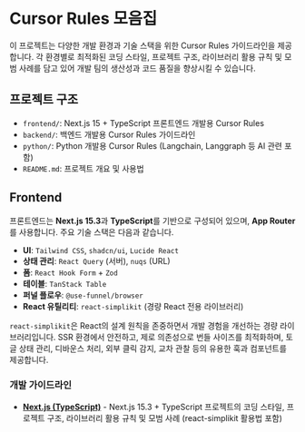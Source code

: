 # Cursor Rules 모음집

이 프로젝트는 다양한 개발 환경과 기술 스택을 위한 Cursor Rules 가이드라인을 제공합니다. 각 환경별로 최적화된 코딩 스타일, 프로젝트 구조, 라이브러리 활용 규칙 및 모범 사례를 담고 있어 개발 팀의 생산성과 코드 품질을 향상시킬 수 있습니다.

## 프로젝트 구조

*   `frontend/`: Next.js 15 + TypeScript 프론트엔드 개발용 Cursor Rules
*   `backend/`: 백엔드 개발용 Cursor Rules 가이드라인
*   `python/`: Python 개발용 Cursor Rules (Langchain, Langgraph 등 AI 관련 포함)
*   `README.md`: 프로젝트 개요 및 사용법

## Frontend

프론트엔드는 **Next.js 15.3**과 **TypeScript**를 기반으로 구성되어 있으며, **App Router**를 사용합니다. 주요 기술 스택은 다음과 같습니다.

*   **UI**: `Tailwind CSS`, `shadcn/ui`, `Lucide React`
*   **상태 관리**: `React Query` (서버), `nuqs` (URL)
*   **폼**: `React Hook Form` + `Zod`
*   **테이블**: `TanStack Table`
*   **퍼널 플로우**: `@use-funnel/browser`
*   **React 유틸리티**: `react-simplikit` (경량 React 전용 라이브러리)

`react-simplikit`은 React의 설계 원칙을 존중하면서 개발 경험을 개선하는 경량 라이브러리입니다. SSR 환경에서 안전하고, 제로 의존성으로 번들 사이즈를 최적화하며, 토글 상태 관리, 디바운스 처리, 외부 클릭 감지, 교차 관찰 등의 유용한 훅과 컴포넌트를 제공합니다.

### 개발 가이드라인

*   **[Next.js (TypeScript)](frontend/nextjs-typescript.mdc)** - Next.js 15.3 + TypeScript 프로젝트의 코딩 스타일, 프로젝트 구조, 라이브러리 활용 규칙 및 모범 사례 (react-simplikit 활용법 포함)
